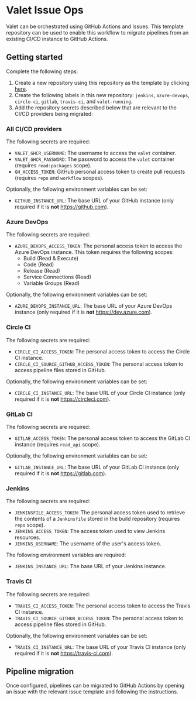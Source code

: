 # Valet Issue Ops

Valet can be orchestrated using GitHub Actions and Issues. This template repository can be used to enable this workflow to migrate pipelines from an existing CI/CD instance to GitHub Actions.

## Getting started

Complete the following steps:

1. Create a new repository using this repository as the template by clicking [here](https://github.com/valet/issue-ops/generate). 
2. Create the following labels in this new repository: `jenkins`, `azure-devops`, `circle-ci`, `gitlab`, `travis-ci`, and `valet-running`.
3. Add the repository secrets described below that are relevant to the CI/CD providers being migrated:

### All CI/CD providers

The following secrets are required:

- `VALET_GHCR_USERNAME`: The username to access the `valet` container.
- `VALET_GHCR_PASSWORD`: The password to access the `valet` container (requires `read:packages` scope).
- `GH_ACCESS_TOKEN`: GitHub personal access token to create pull requests (requires `repo` and `workflow` scopes).

Optionally, the following environment variables can be set:

- `GITHUB_INSTANCE_URL`: The base URL of your GitHub instance (only required if it is **not** <https://github.com>).

### Azure DevOps

The following secrets are required:

- `AZURE_DEVOPS_ACCESS_TOKEN`: The personal access token to access the Azure DevOps instance. This token requires the following scopes:
  - Build (Read & Execute)
  - Code (Read)
  - Release (Read)
  - Service Connections (Read)
  - Variable Groups (Read)

Optionally, the following environment variables can be set:

- `AZURE_DEVOPS_INSTANCE_URL`: The base URL of your Azure DevOps instance (only required if it is **not** <https://dev.azure.com>).

### Circle CI

The following secrets are required:

- `CIRCLE_CI_ACCESS_TOKEN`: The personal access token to access the Circle CI instance.
- `CIRCLE_CI_SOURCE_GITHUB_ACCESS_TOKEN`: The personal access token to access pipeline files stored in GitHub.

Optionally, the following environment variables can be set:

- `CIRCLE_CI_INSTANCE_URL`: The base URL of your Circle CI instance (only required if it is **not** <https://circleci.com>).

### GitLab CI

The following secrets are required:

- `GITLAB_ACCESS_TOKEN`: The personal access token to access the GitLab CI instance (requires `read_api` scope).

Optionally, the following environment variables can be set:

- `GITLAB_INSTANCE_URL`: The base URL of your GitLab CI instance (only required if it is **not** <https://gitlab.com>).

### Jenkins

The following secrets are required:

- `JENKINSFILE_ACCESS_TOKEN`: The personal access token used to retrieve the contents of a `Jenkinsfile` stored in the build repository (requires `repo` scope).
- `JENKINS_ACCESS_TOKEN`: The access token used to view Jenkins resources.
- `JENKINS_USERNAME`: The username of the user's access token.

The following environment variables are required:

- `JENKINS_INSTANCE_URL`: The base URL of your Jenkins instance.

### Travis CI

The following secrets are required:

- `TRAVIS_CI_ACCESS_TOKEN`: The personal access token to access the Travis CI instance.
- `TRAVIS_CI_SOURCE_GITHUB_ACCESS_TOKEN`: The personal access token to access pipeline files stored in GitHub.

Optionally, the following environment variables can be set:

- `TRAVIS_CI_INSTANCE_URL`: The base URL of your Travis CI instance (only required if it is **not** <https://travis-ci.com>).

## Pipeline migration

Once configured, pipelines can be migrated to GitHub Actions by opening an issue with the relevant issue template and following the instructions.
